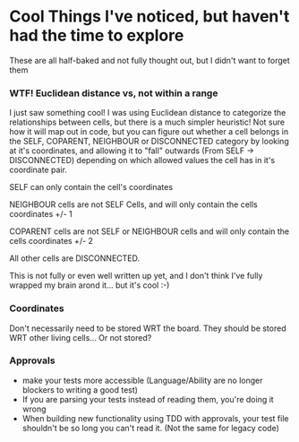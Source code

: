 # Cool Things I've noticed, but haven't had the time to explore
These are all half-baked and not fully thought out, but I didn't want to forget them

### WTF! Euclidean distance vs, not within a range
I just saw something cool! I was using Euclidean distance to categorize the relationships between cells, but there is a much simpler heuristic! Not sure how it will map out in code, but you can figure out whether a cell belongs in the SELF, COPARENT, NEIGHBOUR or DISCONNECTED category by looking at it's coordinates, and allowing it to "fall" outwards (From SELF -> DISCONNECTED) depending on which allowed values the cell has in it's coordinate pair.

SELF can only contain the cell's coordinates

NEIGHBOUR cells are not SELF Cells, and will only contain the cells coordinates +/- 1

COPARENT cells are not SELF or NEIGHBOUR cells and will only contain the cells coordinates +/- 2

All other cells are DISCONNECTED.

This is not fully or even well written up yet, and I don't think I've fully wrapped my brain arond it... but it's cool :-)

### Coordinates
Don't necessarily need to be stored WRT the board. They should be stored WRT other living cells... Or not stored?

### Approvals
 - make your tests more accessible (Language/Ability are no longer blockers to writing a good test)
 - If you are parsing your tests instead of reading them, you're doing it wrong
 - When building new functionality using TDD with approvals, your test file shouldn't be so long you can't read it. (Not the same for legacy code)

